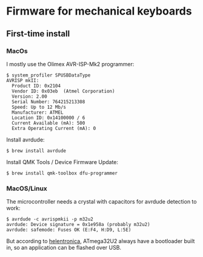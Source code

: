 # Firmware for mechanical keyboards

## First-time install

### MacOs

I mostly use the Olimex AVR-ISP-Mk2 programmer:

    $ system_profiler SPUSBDataType
    AVRISP mkII:
      Product ID: 0x2104
      Vendor ID: 0x03eb  (Atmel Corporation)
      Version: 2.00
      Serial Number: 764215213308
      Speed: Up to 12 Mb/s
      Manufacturer: ATMEL
      Location ID: 0x14100000 / 6
      Current Available (mA): 500
      Extra Operating Current (mA): 0

Install avrdude:

    $ brew install avrdude

Install QMK Tools / Device Firmware Update:

    $ brew install qmk-toolbox dfu-programmer 


### MacOS/Linux

The microcontroller needs a crystal with capacitors for avrdude detection to work:

    $ avrdude -c avrispmkii -p m32u2
    avrdude: Device signature = 0x1e958a (probably m32u2)
    avrdude: safemode: Fuses OK (E:F4, H:D9, L:5E)

But according to [helentronica](https://helentronica.com/2015/07/23/getting-started-with-atmega8u2-and-other-avr-usb-microcontrollers/), ATmega32U2 always have a bootloader built in, so an application can be flashed over USB.
